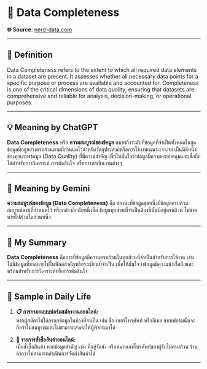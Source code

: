 # 🌟 Data Completeness  

**🌐 Source**: [nerd-data.com](https://www.nerd-data.com/data-quality/?utm_source=chatgpt.com)  

---

## 📖 Definition  
Data Completeness refers to the extent to which all required data elements in a dataset are present. It assesses whether all necessary data points for a specific purpose or process are available and accounted for. Completeness is one of the critical dimensions of data quality, ensuring that datasets are comprehensive and reliable for analysis, decision-making, or operational purposes.  

---

## 💡 Meaning by ChatGPT  
**Data Completeness** หรือ **ความสมบูรณ์ของข้อมูล** หมายถึงระดับที่ข้อมูลที่จำเป็นทั้งหมดในชุดข้อมูลมีอยู่อย่างครบถ้วนตามที่กำหนดไว้สำหรับวัตถุประสงค์หรือการใช้งานเฉพาะเจาะจง เป็นมิติหนึ่งของคุณภาพข้อมูล (Data Quality) ที่มีความสำคัญ เพื่อให้มั่นใจว่าข้อมูลมีความครอบคลุมและเชื่อถือได้สำหรับการวิเคราะห์ การตัดสินใจ หรือการดำเนินงานต่างๆ  

---

## 💬 Meaning by Gemini  
**ความสมบูรณ์ของข้อมูล (Data Completeness)** คือ สถานะที่ข้อมูลชุดหนึ่งมีข้อมูลครบถ้วนสมบูรณ์ตามที่กำหนดไว้ หรือกล่าวอีกนัยหนึ่งคือ ข้อมูลทุกส่วนที่จำเป็นต้องมีนั้นมีอยู่ครบถ้วน ไม่ขาดหายไปส่วนใดส่วนหนึ่ง  

---

## 📝 My Summary  
**Data Completeness** คือการที่ข้อมูลมีความครบถ้วนในทุกส่วนที่จำเป็นสำหรับการใช้งาน เช่น ไม่มีข้อมูลที่ขาดหายไปในฟิลด์สำคัญหรือระเบียนที่จำเป็น เพื่อให้มั่นใจว่าข้อมูลมีความน่าเชื่อถือและพร้อมสำหรับการวิเคราะห์หรือการตัดสินใจ  

---

## 📌 Sample in Daily Life  
1. **📋 การกรอกแบบฟอร์มสมัครงานออนไลน์:**  
   หากผู้สมัครไม่ได้กรอกข้อมูลในช่องที่จำเป็น เช่น ชื่อ เบอร์โทรศัพท์ หรืออีเมล แบบฟอร์มนั้นจะถือว่าไม่สมบูรณ์และไม่สามารถส่งต่อให้ผู้พิจารณาได้  

2. **🛒 รายการสั่งซื้อสินค้าออนไลน์:**  
   เมื่อสั่งซื้อสินค้า หากข้อมูลสำคัญ เช่น ที่อยู่จัดส่ง หรือหมายเลขโทรศัพท์ของผู้รับไม่ครบถ้วน ร้านค้าอาจไม่สามารถดำเนินการจัดส่งสินค้าได้  

---

